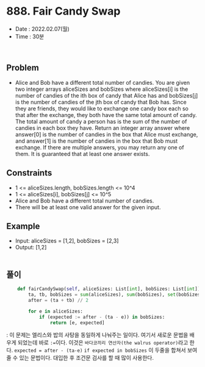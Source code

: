 #  888. Fair Candy Swap
- Date : 2022.02.07(월)
- Time : 30분
<br>

## Problem

- Alice and Bob have a different total number of candies. You are given two integer arrays aliceSizes and bobSizes where aliceSizes[i] is the number of candies of the ith box of candy that Alice has and bobSizes[j] is the number of candies of the jth box of candy that Bob has. Since they are friends, they would like to exchange one candy box each so that after the exchange, they both have the same total amount of candy. The total amount of candy a person has is the sum of the number of candies in each box they have. Return an integer array answer where answer[0] is the number of candies in the box that Alice must exchange, and answer[1] is the number of candies in the box that Bob must exchange. If there are multiple answers, you may return any one of them. It is guaranteed that at least one answer exists.

## Constraints
- 1 <= aliceSizes.length, bobSizes.length <= 10^4
- 1 <= aliceSizes[i], bobSizes[j] <= 10^5
- Alice and Bob have a different total number of candies.
- There will be at least one valid answer for the given input.

## Example
- Input: aliceSizes = [1,2], bobSizes = [2,3]
- Output: [1,2]
<br><br>

## 풀이
```python
    def fairCandySwap(self, aliceSizes: List[int], bobSizes: List[int]) -> List[int]:
        ta, tb, bobSizes = sum(aliceSizes), sum(bobSizes), set(bobSizes)
        after = (ta + tb) // 2

        for e in aliceSizes:
            if (expected := after - (ta - e)) in bobSizes:
                return [e, expected]
```
: 이 문제는 엘리스와 밥의 사탕을 동일하게 나눠주는 일이다. 여기서 새로운 문법을 배우게 되었는데 바로 ```:=```이다. 이것은 ```바다코끼리 연산자(the walrus operator)```라고 한다. ```expected = after - (ta-e)``` ```if expected in bobSizes``` 이 두줄을 합쳐서 보여줄 수 있는 문법이다. 대입한 후 조건문 검사를 할 때 많이 사용한다. 
